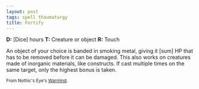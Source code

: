 ```yaml
---
layout: post
tags: spell thaumaturgy
title: Fortify
---
```

<b>D:</b> [Dice] hours <b>T:</b> Creature or object <b>R:</b> Touch

An object of your choice is banded in smoking metal, giving it [sum] HP that has to be removed before it can be damaged. This also works on creatures made of inorganic materials, like constructs. If cast multiple times on the same target, only the highest bonus is taken.

<small>From Nothic's Eye's [Warmind](https://nothicseye.blogspot.com/2021/12/if-your-enemy-is-of-choleric.html).</small>
